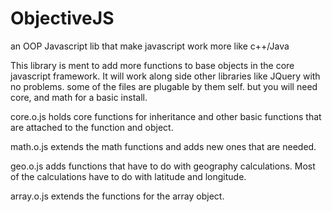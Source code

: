 ObjectiveJS
===========

an OOP Javascript lib that make javascript work more like c++/Java

This library is ment to add more functions to base objects in the core javascript framework. It will work along side other libraries like JQuery with no problems. some of the files are plugable by them self. but you will need core, and math for a basic install. 

core.o.js holds core functions for inheritance and other basic functions that are attached to the function and object. 

math.o.js extends the math functions and adds new ones that are needed.

geo.o.js adds functions that have to do with geography calculations. Most of the calculations have to do with latitude and longitude.

array.o.js extends the functions for the array object.

